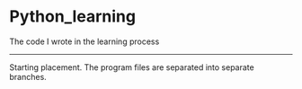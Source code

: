 # Python_learning
The code I wrote in the learning process
____
Starting placement. The program files are separated into separate branches.
